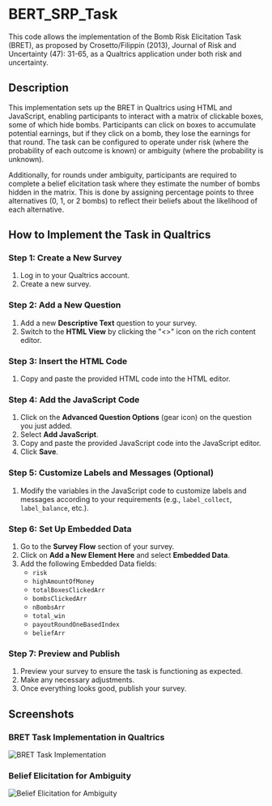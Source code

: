 # BERT_SRP_Task

This code allows the implementation of the Bomb Risk Elicitation Task (BRET), as proposed by Crosetto/Filippin (2013), Journal of Risk and Uncertainty (47): 31-65, as a Qualtrics application under both risk and uncertainty.

## Description

This implementation sets up the BRET in Qualtrics using HTML and JavaScript, enabling participants to interact with a matrix of clickable boxes, some of which hide bombs. Participants can click on boxes to accumulate potential earnings, but if they click on a bomb, they lose the earnings for that round. The task can be configured to operate under risk (where the probability of each outcome is known) or ambiguity (where the probability is unknown).

Additionally, for rounds under ambiguity, participants are required to complete a belief elicitation task where they estimate the number of bombs hidden in the matrix. This is done by assigning percentage points to three alternatives (0, 1, or 2 bombs) to reflect their beliefs about the likelihood of each alternative.

## How to Implement the Task in Qualtrics

### Step 1: Create a New Survey
1. Log in to your Qualtrics account.
2. Create a new survey.

### Step 2: Add a New Question
1. Add a new **Descriptive Text** question to your survey.
2. Switch to the **HTML View** by clicking the "<>" icon on the rich content editor.

### Step 3: Insert the HTML Code
1. Copy and paste the provided HTML code into the HTML editor.

### Step 4: Add the JavaScript Code
1. Click on the **Advanced Question Options** (gear icon) on the question you just added.
2. Select **Add JavaScript**.
3. Copy and paste the provided JavaScript code into the JavaScript editor.
4. Click **Save**.

### Step 5: Customize Labels and Messages (Optional)
1. Modify the variables in the JavaScript code to customize labels and messages according to your requirements (e.g., `label_collect`, `label_balance`, etc.).

### Step 6: Set Up Embedded Data
1. Go to the **Survey Flow** section of your survey.
2. Click on **Add a New Element Here** and select **Embedded Data**.
3. Add the following Embedded Data fields:
    - `risk`
    - `highAmountOfMoney`
    - `totalBoxesClickedArr`
    - `bombsClickedArr`
    - `nBombsArr`
    - `total_win`
    - `payoutRoundOneBasedIndex`
    - `beliefArr`

### Step 7: Preview and Publish
1. Preview your survey to ensure the task is functioning as expected.
2. Make any necessary adjustments.
3. Once everything looks good, publish your survey.

## Screenshots

### BRET Task Implementation in Qualtrics

![BRET Task Implementation](https://github.com/benjamin199-6/BERT_SRP_Task/assets/72379630/4cc1fcc0-7a7b-4f68-8387-9da0789559c9)

### Belief Elicitation for Ambiguity

![Belief Elicitation for Ambiguity](https://github.com/benjamin199-6/BERT_SRP_Task/assets/72379630/b3d83f71-65da-402b-9fdc-45b136a757a8)
